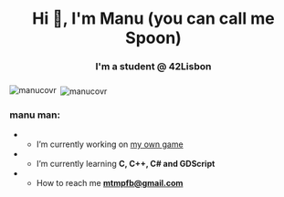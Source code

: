 <h1 align="center">Hi 👋, I'm Manu (you can call me Spoon)</h1>
<h3 align="center">I'm a student @ 42Lisbon</h3>

###


<p><img align="left" src="https://github-readme-stats.vercel.app/api/top-langs?username=manucovr&show_icons=true&locale=en&layout=compact" alt="manucovr" /></p>

<p>&nbsp;<img align="center" src="https://github-readme-stats.vercel.app/api?username=manucovr&show_icons=true&locale=en" alt="manucovr" /></p>



<h3 align="left">manu man:</h3>

- - I’m currently working on [my own game](https://github.com/ManuCovr/Behind)

- - I’m currently learning **C, C++, C# and GDScript**

- - How to reach me **mtmpfb@gmail.com**


